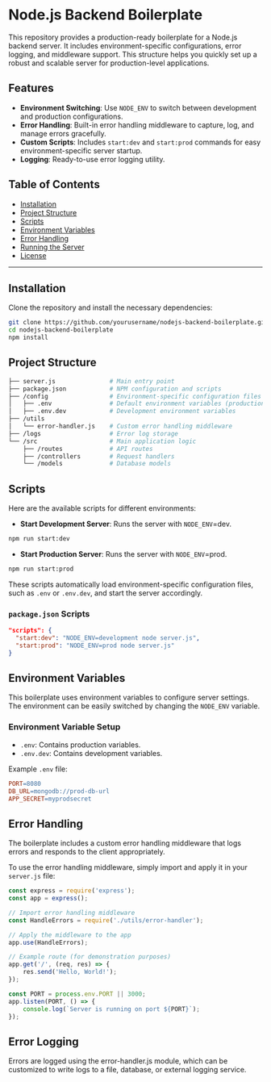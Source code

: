 # Node.js Backend Boilerplate

This repository provides a production-ready boilerplate for a Node.js backend server. It includes environment-specific configurations, error logging, and middleware support. This structure helps you quickly set up a robust and scalable server for production-level applications.

## Features

- **Environment Switching**: Use `NODE_ENV` to switch between development and production configurations.
- **Error Handling**: Built-in error handling middleware to capture, log, and manage errors gracefully.
- **Custom Scripts**: Includes `start:dev` and `start:prod` commands for easy environment-specific server startup.
- **Logging**: Ready-to-use error logging utility.

## Table of Contents

- [Installation](#installation)
- [Project Structure](#project-structure)
- [Scripts](#scripts)
- [Environment Variables](#environment-variables)
- [Error Handling](#error-handling)
- [Running the Server](#running-the-server)
- [License](#license)

---

## Installation

Clone the repository and install the necessary dependencies:

```bash
git clone https://github.com/yourusername/nodejs-backend-boilerplate.git
cd nodejs-backend-boilerplate
npm install
```

## Project Structure

```bash
├── server.js               # Main entry point
├── package.json            # NPM configuration and scripts
├── /config                 # Environment-specific configuration files
│   ├── .env                # Default environment variables (production)
│   ├── .env.dev            # Development environment variables
├── /utils
│   └── error-handler.js    # Custom error handling middleware
├── /logs                   # Error log storage
└── /src                    # Main application logic
    ├── /routes             # API routes
    ├── /controllers        # Request handlers
    └── /models             # Database models
```

## Scripts

Here are the available scripts for different environments:

- **Start Development Server**: Runs the server with `NODE_ENV`=dev.

```bash
npm run start:dev
```

- **Start Production Server**: Runs the server with `NODE_ENV`=prod.

```bash
npm run start:prod
```

These scripts automatically load environment-specific configuration files, such as `.env` or `.env.dev`, and start the server accordingly.

### `package.json` Scripts

```json
"scripts": {
  "start:dev": "NODE_ENV=development node server.js",
  "start:prod": "NODE_ENV=prod node server.js"
}
```

## Environment Variables

This boilerplate uses environment variables to configure server settings. The environment can be easily switched by changing the `NODE_ENV` variable.

### Environment Variable Setup

- `.env`: Contains production variables.
- `.env.dev`: Contains development variables.

Example `.env` file:

```makefile
PORT=8080
DB_URL=mongodb://prod-db-url
APP_SECRET=myprodsecret
```

## Error Handling

The boilerplate includes a custom error handling middleware that logs errors and responds to the client appropriately.

To use the error handling middleware, simply import and apply it in your `server.js` file:

```javascript
const express = require('express');
const app = express();

// Import error handling middleware
const HandleErrors = require('./utils/error-handler');

// Apply the middleware to the app
app.use(HandleErrors);

// Example route (for demonstration purposes)
app.get('/', (req, res) => {
    res.send('Hello, World!');
});

const PORT = process.env.PORT || 3000;
app.listen(PORT, () => {
    console.log(`Server is running on port ${PORT}`);
});
```

## Error Logging

Errors are logged using the error-handler.js module, which can be customized to write logs to a file, database, or external logging service.